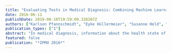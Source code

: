 ```yaml
---
title: "Evaluating Tests in Medical Diagnosis: Combining Machine Learning with Game-Theoretical Concepts"
date: 2016-06-11
publishDate: 2019-08-10T19:59:09.328107Z
authors: ["Karlson Pfannschmidt", "Eyke Hüllermeier", "Susanne Held", "Reto Neiger"]
publication_types: ["1"]
abstract: "In medical diagnosis, information about the health state of a patient can often be obtained through different tests, which may perhaps be combined into an overall decision rule. Practically, this leads to several important questions. For example, which test or which subset of tests should be selected, taking into account the effectiveness of individual tests, synergies and redundancies between them, as well as their cost. How to produce an optimal decision rule on the basis of the data given, which typically consists of test results for patients with or without confirmed health condition. To address questions of this kind, we develop an approach that combines (semi-supervised) machine learning methodology with concepts from (cooperative) game theory. Roughly speaking, while the former is responsible for optimally combining single tests into decision rules, the latter is used to judge the influence and importance of individual tests as well as the interaction between them. Our approach is motivated and illustrated by a concrete case study in veterinary medicine, namely the diagnosis of a disease in cats called feline infectious peritonitis."
featured: false
publication: "*IPMU 2016*"
---
```


